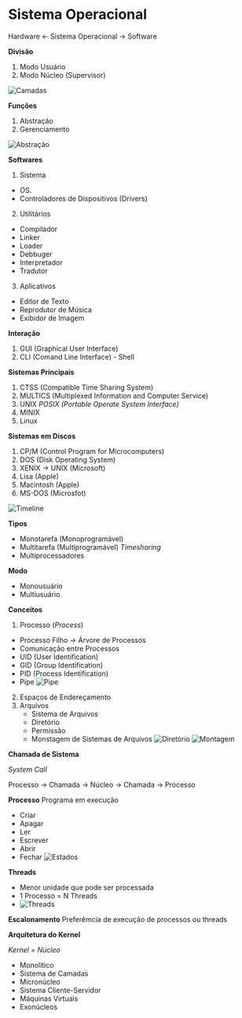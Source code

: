 # Sistema Operacional

Hardware <- Sistema Operacional -> Software

**Divisão**
1. Modo Usuário
2. Modo Núcleo (Supervisor)


![Camadas](img1.png)

**Funções**
1. Abstração
2. Gerenciamento

![Abstração](img2.png)


**Softwares**
1. Sistema
  * OS.
  * Controladores de Dispositivos (Drivers)
2. Utilitários
  * Compilador
  * Linker
  * Loader
  * Debbuger
  * Interpretador
  * Tradutor
3. Aplicativos
  * Editor de Texto
  * Reprodutor de Música
  * Exibidor de Imagem

**Interação**
1. GUI (Graphical User Interface)
2. CLI (Comand Line Interface) - Shell

**Sistemas Principais**
1. CTSS (Compatible Time Sharing System)
2. MULTICS (Multiplexed Information and Computer Service)
3. UNIX
   *POSIX (Portable Operate System Interface)*
5. MINIX
6. Linux

**Sistemas em Discos**
1. CP/M (Control Program for Microcomputers)
2. DOS (Disk Operating System)
3. XENIX -> UNIX (Microsoft)
4. Lisa (Apple)
5. Macintosh (Apple)
6. MS-DOS (Microsfot)


![Timeline](img3.png)

**Tipos**
* Monotarefa (Monoprogramável)
* Multitarefa (Multiprogramável)
 *Timesharing*
* Multiprocessadores

**Modo**
* Monousuário
* Multiusuário

**Conceitos**
1. Processo (*Process*)
  * Processo Filho -> Árvore de Processos
  * Comunicação entre Processos
  * UID (User Identification)
  * GID (Group Identification)
  * PID (Process Identification)
  * Pipe
![Pipe](img6.png)
2. Espaços de Endereçamento
3. Arquivos
   * Sistema de Arquivos
   * Diretório
   * Permissão
   * Monstagem de Sistemas de Arquivos
![Diretório](img4.png)
![Montagem](img5.png)

**Chamada de Sistema**

*System Call*

Processo -> Chamada -> Núcleo -> Chamada -> Processo

**Processo**
Programa em execução
* Criar
* Apagar
* Ler
* Escrever
* Abrir
* Fechar
![Estados](img7.png)

**Threads**
* Menor unidade que pode ser processada
* 1 Processo = N Threads
* ![Threads](img8.png)

**Escalonamento**
Preferêmcia de execução de processos ou threads

**Arquitetura do Kernel**

*Kernel = Núcleo*
* Monolítico
* Sistema de Camadas
* Micronúcleo
* Sistema Cliente-Servidor
* Máquinas Virtuais
* Exonúcleos

